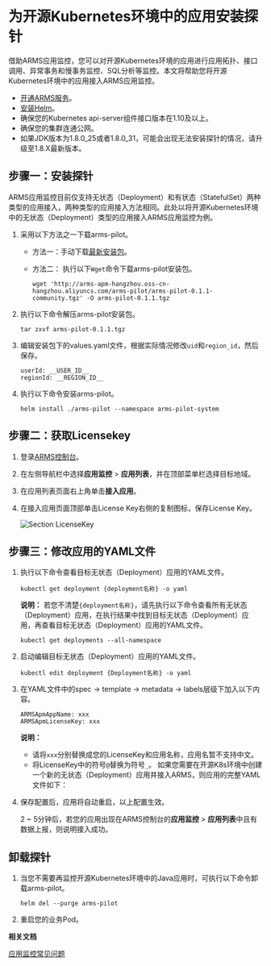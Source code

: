 # 为开源Kubernetes环境中的应用安装探针

借助ARMS应用监控，您可以对开源Kubernetes环境的应用进行应用拓扑、接口调用、异常事务和慢事务监控、SQL分析等监控。本文将帮助您将开源Kubernetes环境中的应用接入ARMS应用监控。

-   [开通ARMS服务](/intl.zh-CN/快速入门/开通和升级ARMS.md)。
-   [安装Helm](https://helm.sh/docs/intro/install/)。
-   确保您的Kubernetes api-server组件接口版本在1.10及以上。
-   确保您的集群连通公网。
-   如果JDK版本为1.8.0\_25或者1.8.0\_31，可能会出现无法安装探针的情况，请升级至1.8.X最新版本。




## 步骤一：安装探针

ARMS应用监控目前仅支持无状态（Deployment）和有状态（StatefulSet）两种类型的应用接入，两种类型的应用接入方法相同。此处以将开源Kubernetes环境中的无状态（Deployment）类型的应用接入ARMS应用监控为例。

1.  采用以下方法之一下载arms-pilot。

    -   方法一：手动下载[最新安装包](http://arms-apm-hangzhou.oss-cn-hangzhou.aliyuncs.com/arms-pilot/arms-pilot-0.1.1-community.tgz)。
    -   方法二： 执行以下`Wget`命令下载arms-pilot安装包。

        ```
        wget 'http://arms-apm-hangzhou.oss-cn-hangzhou.aliyuncs.com/arms-pilot/arms-pilot-0.1.1-community.tgz' -O arms-pilot-0.1.1.tgz                                
        ```

2.  执行以下命令解压arms-pilot安装包。

    ```
    tar zxvf arms-pilot-0.1.1.tgz                         
    ```

3.  编辑安装包下的values.yaml文件，根据实际情况修改`uid`和`region_id`，然后保存。

    ```
    userId: __USER_ID__
    regionId: __REGION_ID__
    ```

4.  执行以下命令安装arms-pilot。

    ```
    helm install ./arms-pilot --namespace arms-pilot-system                        
    ```


## 步骤二：获取Licensekey

1.  登录[ARMS控制台](https://arms-ap-southeast-1.console.aliyun.com/#/home)。

2.  在左侧导航栏中选择**应用监控** \> **应用列表**，并在顶部菜单栏选择目标地域。

3.  在应用列表页面右上角单击**接入应用**。

4.  在接入应用页面顶部单击License Key右侧的复制图标，保存License Key。

    ![Section LicenseKey](https://static-aliyun-doc.oss-accelerate.aliyuncs.com/assets/img/zh-CN/9141208061/p45312.png)


## 步骤三：修改应用的YAML文件

1.  执行以下命令查看目标无状态（Deployment）应用的YAML文件。

    ```
    kubectl get deployment {deployment名称} -o yaml                            
    ```

    **说明：** 若您不清楚`{deployment名称}`，请先执行以下命令查看所有无状态（Deployment）应用，在执行结果中找到目标无状态（Deployment）应用，再查看目标无状态（Deployment）应用的YAML文件。

    ```
    kubectl get deployments --all-namespace                
    ```

2.  启动编辑目标无状态（Deployment）应用的YAML文件。

    ```
    kubectl edit deployment {Deployment名称} -o yaml                        
    ```

3.  在YAML文件中的spec -\> template -\> metadata -\> labels层级下加入以下内容。

    ```
    ARMSApmAppName: xxx
    ARMSApmLicenseKey: xxx                           
    ```

    **说明：**

    -   请将`xxx`分别替换成您的LicenseKey和应用名称，应用名暂不支持中文。
    -   将LicenseKey中的符号`@`替换为符号`_`。
    如果您需要在开源K8s环境中创建一个新的无状态（Deployment）应用并接入ARMS，则应用的完整YAML文件如下：

4.  保存配置后，应用将自动重启，以上配置生效。

    2 ~ 5分钟后，若您的应用出现在ARMS控制台的**应用监控** \> **应用列表**中且有数据上报，则说明接入成功。


## 卸载探针

1.  当您不需要再监控开源Kubernetes环境中的Java应用时，可执行以下命令卸载arms-pilot。

    ```
    helm del --purge arms-pilot
    ```

2.  重启您的业务Pod。


**相关文档**  


[应用监控常见问题](/intl.zh-CN/应用监控/应用监控常见问题.md)

